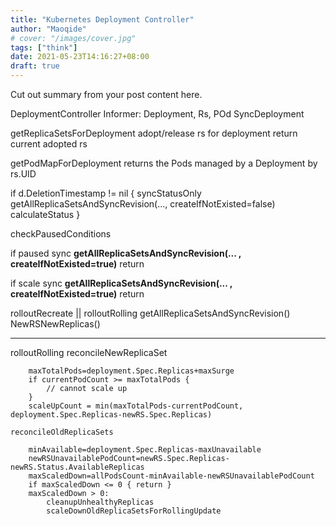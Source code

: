 ```yaml
---
title: "Kubernetes Deployment Controller"
author: "Maoqide"
# cover: "/images/cover.jpg"
tags: ["think"]
date: 2021-05-23T14:16:27+08:00
draft: true
---
```


Cut out summary from your post content here.

<!--more-->

DeploymentController
Informer: Deployment, Rs, POd
SyncDeployment

getReplicaSetsForDeployment
	adopt/release rs for deployment
	return current adopted rs

getPodMapForDeployment
	returns the Pods managed by a Deployment by rs.UID

if d.DeletionTimestamp != nil { 
	syncStatusOnly
		getAllReplicaSetsAndSyncRevision(..., createIfNotExisted=false)
		calculateStatus
}


checkPausedConditions


if paused
	sync
		**getAllReplicaSetsAndSyncRevision(... , createIfNotExisted=true)**
	return

if scale
	sync
		**getAllReplicaSetsAndSyncRevision(... , createIfNotExisted=true)**
	return



rolloutRecreate || rolloutRolling
	getAllReplicaSetsAndSyncRevision()
		NewRSNewReplicas()


---
rolloutRolling
	reconcileNewReplicaSet

		maxTotalPods=deployment.Spec.Replicas+maxSurge
		if currentPodCount >= maxTotalPods {
			// cannot scale up
		}
		scaleUpCount = min(maxTotalPods-currentPodCount, deployment.Spec.Replicas-newRS.Spec.Replicas)

	reconcileOldReplicaSets

		minAvailable=deployment.Spec.Replicas-maxUnavailable
		newRSUnavailablePodCount=newRS.Spec.Replicas-newRS.Status.AvailableReplicas
		maxScaledDown=allPodsCount-minAvailable-newRSUnavailablePodCount
		if maxScaledDown <= 0 { return }
		maxScaledDown > 0:
			cleanupUnhealthyReplicas
			scaleDownOldReplicaSetsForRollingUpdate


